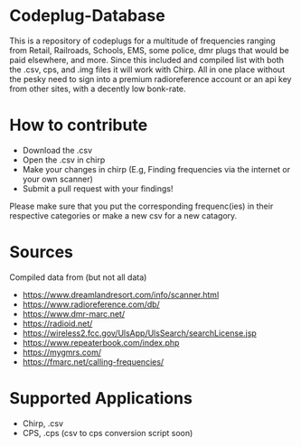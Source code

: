 # Codeplug-Database
This is a repository of codeplugs for a multitude of frequencies ranging from Retail, Railroads, Schools, EMS, some police, dmr plugs that would be paid elsewhere, and more. Since this included and compiled list with both the .csv, cps, and .img files it will work with Chirp. All in one place without the pesky need to sign into a premium radioreference account or an api key from other sites, with a decently low bonk-rate. 

# How to contribute
- Download the .csv
- Open the .csv in chirp
- Make your changes in chirp (E.g, Finding frequencies via the internet or your own scanner)
- Submit a pull request with your findings!

Please make sure that you put the corresponding frequenc(ies) in their respective categories or make a new csv for a new catagory.

# Sources
Compiled data from (but not all data)
- https://www.dreamlandresort.com/info/scanner.html
- https://www.radioreference.com/db/
- https://www.dmr-marc.net/
- https://radioid.net/
- https://wireless2.fcc.gov/UlsApp/UlsSearch/searchLicense.jsp
- https://www.repeaterbook.com/index.php
- https://mygmrs.com/
- https://fmarc.net/calling-frequencies/

# Supported Applications
- Chirp, .csv
- CPS, .cps (csv to cps conversion script soon)
